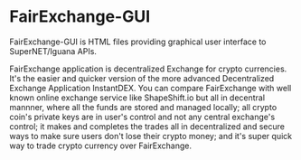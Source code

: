 # FairExchange-GUI
FairExchange-GUI is HTML files providing graphical user interface to SuperNET/Iguana APIs.

FairExchange application is decentralized Exchange for crypto currencies. It's the easier and quicker version of the more advanced Decentralized Exchange Application InstantDEX. You can compare FairExchange with well known online exchange service like ShapeShift.io but all in decentral mannner, where all the funds are stored and managed locally; all crypto coin's private keys are in user's control and not any central exchange's control; it makes and completes the trades all in decentralized and secure ways to make sure users don't lose their crypto money; and it's super quick way to trade crypto currency over FairExchange.
